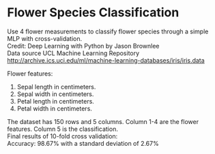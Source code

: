 # Flower Species Classification
Use 4 flower measurements to classify flower species through a simple MLP with cross-validation.  
Credit: Deep Learning with Python by Jason Brownlee  
Data source UCL Machine Learning Repository http://archive.ics.uci.edu/ml/machine-learning-databases/iris/iris.data

Flower features:  
1.  Sepal length in centimeters.  
2.  Sepal width in centimeters.  
3.  Petal length in centimeters.  
4.  Petal width in centimeters.  

The dataset has 150 rows and 5 columns. Column 1-4 are the flower features. Column 5 is the classification.  
Final results of 10-fold cross validation:  
Accuracy: 98.67% with a standard deviation of 2.67%